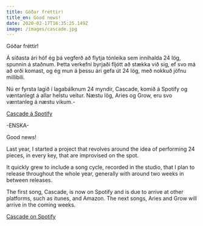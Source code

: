 ```yaml
---
title: Góðar fréttir!
title_en: Good news!
date: 2020-02-17T16:35:25.149Z
image: /images/cascade.jpg
---
```

Góðar fréttir! 

Á síðasta ári hóf ég þá vegferð að flytja tónleika sem innihalda 24 lög, spunnin á staðnum. Þetta verkefni byrjaði fljótt að stækka við sig, ef svo má að orði komast, og ég mun á þessu ári gefa út 24 lög, með nokkuð jöfnu millibili.

Nú er fyrsta lagið í lagabálknum 24 myndir, Cascade, komið á Spotify og væntanlegt á allar helstu veitur. Næstu lög, Aries og Grow, eru svo væntanleg á næstu vikum.-

[Cascade á Spotify](https://open.spotify.com/album/14JwzaZCI69RoCsYMYuB74?si=51-yi6jDSMyDWPBkAH7FKg)

\-ENSKA-

Good news! 

Last year, I started a project that revolves around the idea of performing 24 pieces, in every key, that are improvised on the spot.

It quickly grew to include a song cycle, recorded in the studio, that I plan to release throughout the whole year, generally with around two weeks in between releases.

The first song, Cascade, is now on Spotify and is due to arrive at other platforms, such as itunes, and Amazon. The next songs, Aries and Grow will arrive in the coming weeks.

[Cascade on Spotify](https://open.spotify.com/album/14JwzaZCI69RoCsYMYuB74?si=51-yi6jDSMyDWPBkAH7FKg)
